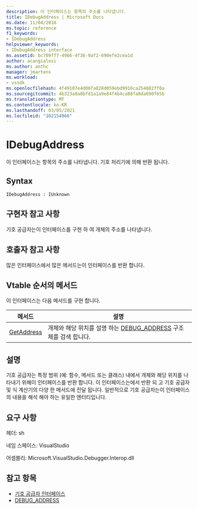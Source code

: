 ```yaml
---
description: 이 인터페이스는 항목의 주소를 나타냅니다.
title: IDebugAddress | Microsoft Docs
ms.date: 11/04/2016
ms.topic: reference
f1_keywords:
- IDebugAddress
helpviewer_keywords:
- IDebugAddress interface
ms.assetid: bc709ff7-4966-4f36-9af2-690efe2cea1d
author: acangialosi
ms.author: anthc
manager: jmartens
ms.workload:
- vssdk
ms.openlocfilehash: 4f49107e4d06fa828d059ebd9916ca254882ff0a
ms.sourcegitcommit: 4b323a8a8bfd1a1a9e84f4b4ca88fa8da690f656
ms.translationtype: MT
ms.contentlocale: ko-KR
ms.lasthandoff: 03/05/2021
ms.locfileid: "102154966"
---
```

# <a name="idebugaddress"></a>IDebugAddress
이 인터페이스는 항목의 주소를 나타냅니다. 기호 처리기에 의해 반환 됩니다.

## <a name="syntax"></a>Syntax

```
IDebugAddress : IUnknown
```

## <a name="notes-for-implementers"></a>구현자 참고 사항
 기호 공급자는이 인터페이스를 구현 하 여 개체의 주소를 나타냅니다.

## <a name="notes-for-callers"></a>호출자 참고 사항
 많은 인터페이스에서 많은 메서드는이 인터페이스를 반환 합니다.

## <a name="methods-in-vtable-order"></a>Vtable 순서의 메서드
 이 인터페이스는 다음 메서드를 구현 합니다.

|메서드|설명|
|------------|-----------------|
|[GetAddress](../../../extensibility/debugger/reference/idebugaddress-getaddress.md)|개체와 해당 위치를 설명 하는 [DEBUG_ADDRESS](../../../extensibility/debugger/reference/debug-address.md) 구조체를 검색 합니다.|

## <a name="remarks"></a>설명
 기호 공급자는 특정 범위 (예: 함수, 메서드 또는 클래스) 내에서 개체와 해당 위치를 나타내기 위해이 인터페이스를 반환 합니다. 이 인터페이스는에서 반환 되 고 기호 공급자 및 식 계산기의 다양 한 메서드에 전달 됩니다. 일반적으로 기호 공급자는이 인터페이스의 내용을 해석 해야 하는 유일한 엔터티입니다.

## <a name="requirements"></a>요구 사항
 헤더: sh

 네임 스페이스: VisualStudio

 어셈블리: Microsoft.VisualStudio.Debugger.Interop.dll

## <a name="see-also"></a>참고 항목
- [기호 공급자 인터페이스](../../../extensibility/debugger/reference/symbol-provider-interfaces.md)
- [DEBUG_ADDRESS](../../../extensibility/debugger/reference/debug-address.md)
